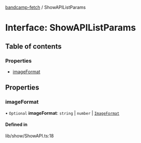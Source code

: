 [bandcamp-fetch](../README.md) / ShowAPIListParams

# Interface: ShowAPIListParams

## Table of contents

### Properties

- [imageFormat](ShowAPIListParams.md#imageformat)

## Properties

### imageFormat

• `Optional` **imageFormat**: `string` \| `number` \| [`ImageFormat`](ImageFormat.md)

#### Defined in

lib/show/ShowAPI.ts:18
